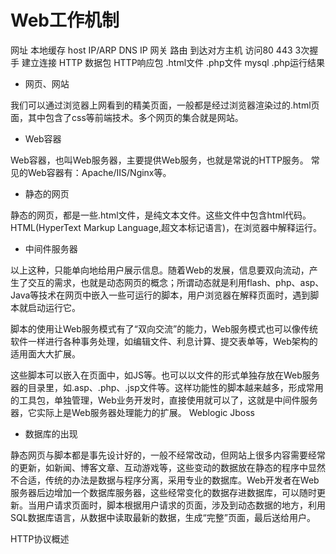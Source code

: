 # Web工作机制

网址 
  本地缓存
  host
  IP/ARP
  DNS
  IP
  网关
  路由
  到达对方主机
  访问80 443
  3次握手
  建立连接
  HTTP 数据包
  HTTP响应包
    .html文件
    .php文件
    mysql
    .php运行结果

- 网页、网站

我们可以通过浏览器上网看到的精美页面，一般都是经过浏览器渲染过的.html页面，其中包含了css等前端技术。多个网页的集合就是网站。

- Web容器

Web容器，也叫Web服务器，主要提供Web服务，也就是常说的HTTP服务。
常见的Web容器有：Apache/IIS/Nginx等。

- 静态的网页

静态的网页，都是一些.html文件，是纯文本文件。这些文件中包含html代码。
HTML(HyperText Markup Language,超文本标记语言)，在浏览器中解释运行。

- 中间件服务器

以上这种，只能单向地给用户展示信息。随着Web的发展，信息要双向流动，产生了交互的需求，也就是动态网页的概念；所谓动态就是利用flash、php、asp、Java等技术在网页中嵌入一些可运行的脚本，用户浏览器在解释页面时，遇到脚本就启动运行它。

脚本的使用让Web服务模式有了“双向交流”的能力，Web服务模式也可以像传统软件一样进行各种事务处理，如编辑文件、利息计算、提交表单等，Web架构的适用面大大扩展。

这些脚本可以嵌入在页面中，如JS等。也可以以文件的形式单独存放在Web服务器的目录里，如.asp、.php、.jsp文件等。这样功能性的脚本越来越多，形成常用的工具包，单独管理，Web业务开发时，直接使用就可以了，这就是中间件服务器，它实际上是Web服务器处理能力的扩展。
 Weblogic
 Jboss

- 数据库的出现

静态网页与脚本都是事先设计好的，一般不经常改动，但网站上很多内容需要经常的更新，如新闻、博客文章、互动游戏等，这些变动的数据放在静态的程序中显然不合适，传统的办法是数据与程序分离，采用专业的数据库。Web开发者在Web服务器后边增加一个数据库服务器，这些经常变化的数据存进数据库，可以随时更新。当用户请求页面时，脚本根据用户请求的页面，涉及到动态数据的地方，利用SQL数据库语言，从数据中读取最新的数据，生成“完整”页面，最后送给用户。

HTTP协议概述

